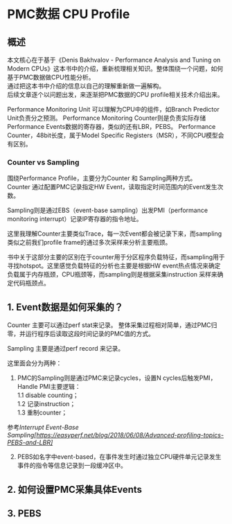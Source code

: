 # PMC数据 CPU Profile  
## 概述  
本文核心在于基于《Denis Bakhvalov - Performance Analysis and Tuning on Modern CPUs》这本书中的介绍，重新梳理相关知识。整体围绕一个问题，如何基于PMC数据做CPU性能分析。  
通过把这本书中介绍的信息以自己的理解重新做一遍解构。  
后续文章逐个以问题出发，来逐渐把PMC数据的CPU profile相关技术介绍出来。  

Performance Monitoring Unit 可以理解为CPU中的组件，如Branch Predictor Unit负责分之预测。
Performance Monitoring Counter则是负责实际存储Performance Events数据的寄存器，类似的还有LBR，PEBS。
Performance Counter，48bit长度，属于Model Specific Registers（MSR），不同CPU模型会有区别。

### Counter vs Sampling
围绕Performance Profile，主要分为Counter 和 Sampling两种方式。  
Counter 通过配置PMC记录指定HW Event，读取指定时间范围内的Event发生次数。  

Sampling则是通过EBS（event-base sampling）出发PMI（performance monitoring interrupt）记录IP寄存器的指令地址。

这里我理解Counter主要类似Trace，每一次Event都会被记录下来，而sampling类似之前我们profile frame的通过多次采样来分析主要瓶颈。 

书中关于这部分主要的区别在于counter用于分区程序负载特征，而sampling用于寻找hotspot。这里感觉负载特征的分析也主要是根据HW event热点情况来确定负载属于内存瓶颈，CPU瓶颈等，而sampling则是根据采集instruction 采样来确定代码瓶颈点。  

## 1. Event数据是如何采集的？
Counter 主要可以通过perf stat来记录。 整体采集过程相对简单，通过PMC归零，并运行程序后读取这段时间记录的PMC值的方式。  

Sampling 主要是通过perf record 来记录。

这里面会分为两种：  
1. PMC的Sampling则是通过PMC来记录cycles，设置N cycles后触发PMI，Handle PMI主要逻辑：  
  1.1 disable counting；  
  1.2 记录instruction；   
  1.3 重制counter； 

参考*Interrupt Event-Base Sampling[https://easyperf.net/blog/2018/06/08/Advanced-profiling-topics-PEBS-and-LBR]*

2. PEBS如名字中event-based，在事件发生时通过独立CPU硬件单元记录发生事件的指令等信息记录到一段缓冲区中。

## 2. 如何设置PMC采集具体Events

## 3. PEBS
